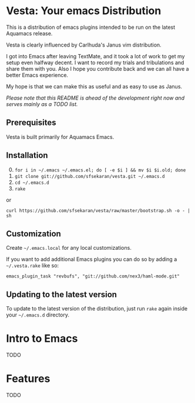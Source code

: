 # Vesta: Your emacs Distribution

This is a distribution of emacs plugins intended to be run on the latest
Aquamacs release.

Vesta is clearly influenced by Carlhuda's Janus vim distribution.

I got into Emacs after leaving TextMate, and it took a lot of work to
get my setup even halfway decent. I want to record my trials and
tribulations and share them with you. Also I hope you contribute back
and we can all have a better Emacs experience.

My hope is that we can make this as useful and as easy to use as Janus.

*Please note that this README is ahead of the development right now and serves mainly as a TODO list.*

## Prerequisites

Vesta is built primarily for Aquamacs Emacs.

## Installation

0. `for i in ~/.emacs ~/.emacs.el; do [ -e $i ] && mv $i $i.old;
   done`
1. `git clone git://github.com/sfsekaran/vesta.git ~/.emacs.d`
2. `cd ~/.emacs.d`
3. `rake`

or

  `curl https://github.com/sfsekaran/vesta/raw/master/bootstrap.sh -o - | sh`

## Customization

Create `~/.emacs.local` for any local customizations.

If you want to add additional Emacs plugins you can do so by adding a `~/.vesta.rake` like so:

    emacs_plugin_task "revbufs", "git://github.com/nex3/haml-mode.git"

## Updating to the latest version

To update to the latest version of the distribution, just run `rake` again inside your `~/.emacs.d` directory.

# Intro to Emacs

TODO

# Features

TODO
